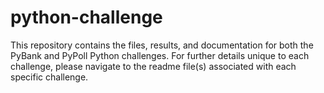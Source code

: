 # python-challenge

This repository contains the files, results, and documentation for both the PyBank and PyPoll Python challenges.
For further details unique to each challenge, please navigate to the readme file(s) associated with each specific challenge.
